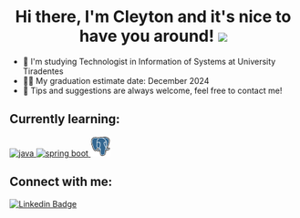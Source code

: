 <h1 align="center">Hi there, I'm Cleyton and it's nice to have you around! <img src="https://raw.githubusercontent.com/kaueMarques/kaueMarques/master/hi.gif" width="30px"></h1>   

- :open_book: I'm studying Technologist in Information of Systems at University Tiradentes
- :man_student: My graduation estimate date: December 2024   
- :thought_balloon: Tips and suggestions are always welcome, feel free to contact me!
 
## Currently learning:

<a href="https://www.java.com/pt-BR/" target="_blank"> <img src="https://cdn.jsdelivr.net/gh/devicons/devicon/icons/java/java-original.svg" alt="java" width="35" height="35"/> </a>
<a href="https://spring.io/projects/spring-boot/" target="_blank"> <img src="https://cdn.jsdelivr.net/gh/devicons/devicon/icons/spring/spring-original.svg" alt="spring boot" width="35" height="35"/> </a>
<a href="https://www.postgresql.org/" target="_blank"> <img src="https://github.com/devicons/devicon/blob/master/icons/postgresql/postgresql-original.svg" alt="PostgreSQL" width="35" height="35"/> </a>

## Connect with me:
[![Linkedin Badge](https://img.shields.io/badge/-LinkedIn-0077B5?style=for-the-badge&logo=Linkedin&logoColor=white)](https://www.linkedin.com/in/cleytoncaje/) 


<!--
**luizabchagas/luizabchagas** is a ✨ _special_ ✨ repository because its `README.md` (this file) appears on your GitHub profile.
Here are some ideas to get you started:
- 🔭 I’m currently working on ...
- 🌱 I’m currently learning ...
- 👯 I’m looking to collaborate on ...
- 🤔 I’m looking for help with ...
- 💬 Ask me about ...
- 📫 How to reach me: ...
- 😄 Pronouns: ...
- ⚡ Fun fact: ...
-->
